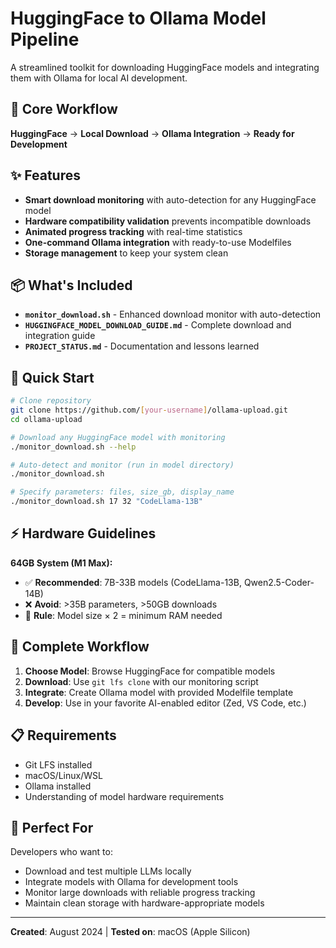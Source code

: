 # HuggingFace to Ollama Model Pipeline

A streamlined toolkit for downloading HuggingFace models and integrating them with Ollama for local AI development.

## 🚀 Core Workflow

**HuggingFace** → **Local Download** → **Ollama Integration** → **Ready for Development**

## ✨ Features

- **Smart download monitoring** with auto-detection for any HuggingFace model
- **Hardware compatibility validation** prevents incompatible downloads
- **Animated progress tracking** with real-time statistics
- **One-command Ollama integration** with ready-to-use Modelfiles
- **Storage management** to keep your system clean

## 📦 What's Included

- **`monitor_download.sh`** - Enhanced download monitor with auto-detection
- **`HUGGINGFACE_MODEL_DOWNLOAD_GUIDE.md`** - Complete download and integration guide  
- **`PROJECT_STATUS.md`** - Documentation and lessons learned

## 🎯 Quick Start

```bash
# Clone repository
git clone https://github.com/[your-username]/ollama-upload.git
cd ollama-upload

# Download any HuggingFace model with monitoring
./monitor_download.sh --help

# Auto-detect and monitor (run in model directory)
./monitor_download.sh

# Specify parameters: files, size_gb, display_name
./monitor_download.sh 17 32 "CodeLlama-13B"
```

## ⚡ Hardware Guidelines

**64GB System (M1 Max):**
- ✅ **Recommended**: 7B-33B models (CodeLlama-13B, Qwen2.5-Coder-14B)
- ❌ **Avoid**: >35B parameters, >50GB downloads
- 🧮 **Rule**: Model size × 2 = minimum RAM needed

## 🔄 Complete Workflow

1. **Choose Model**: Browse HuggingFace for compatible models
2. **Download**: Use `git lfs clone` with our monitoring script
3. **Integrate**: Create Ollama model with provided Modelfile template
4. **Develop**: Use in your favorite AI-enabled editor (Zed, VS Code, etc.)

## 📋 Requirements

- Git LFS installed
- macOS/Linux/WSL
- Ollama installed
- Understanding of model hardware requirements

## 🤝 Perfect For

Developers who want to:
- Download and test multiple LLMs locally
- Integrate models with Ollama for development tools
- Monitor large downloads with reliable progress tracking
- Maintain clean storage with hardware-appropriate models

---

**Created**: August 2024 | **Tested on**: macOS (Apple Silicon) 